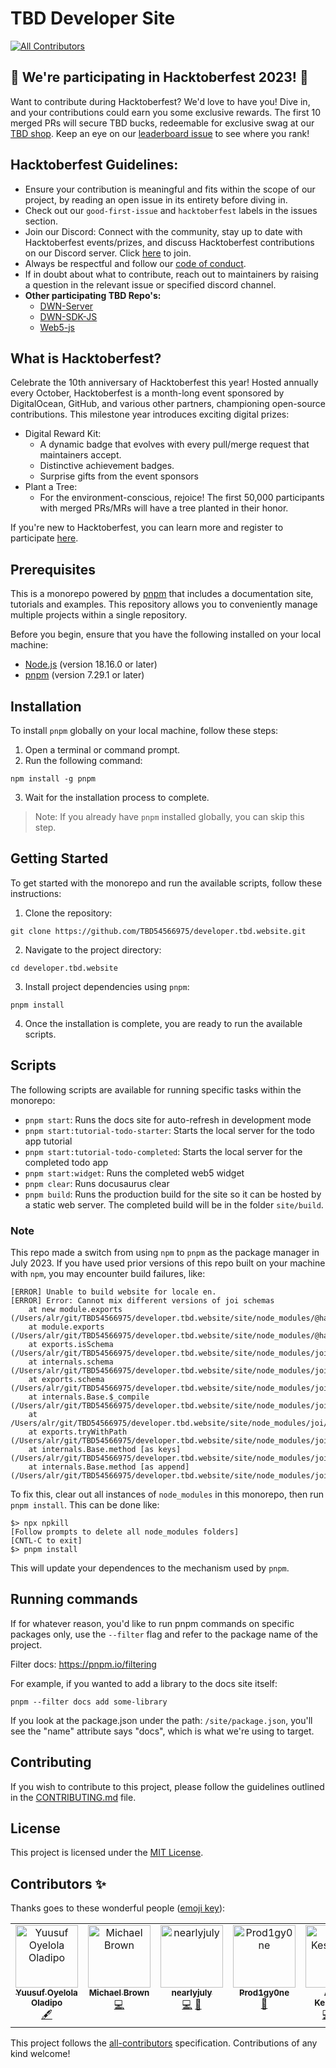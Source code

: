 # TBD Developer Site

<!-- ALL-CONTRIBUTORS-BADGE:START - Do not remove or modify this section -->

[![All Contributors](https://img.shields.io/badge/all_contributors-3-orange.svg?style=flat-square)](#contributors-)

<!-- ALL-CONTRIBUTORS-BADGE:END -->

## 🎉 **We're participating in Hacktoberfest 2023!** 🎉

Want to contribute during Hacktoberfest? We'd love to have you! Dive in, and your contributions could earn you some exclusive rewards. The first 10 merged PRs will secure TBD bucks, redeemable for exclusive swag at our [TBD shop](https://www.tbd.shop/s/shop). Keep an eye on our [leaderboard issue]() to see where you rank!

## **Hacktoberfest Guidelines:**

- Ensure your contribution is meaningful and fits within the scope of our project, by reading an open issue in its entirety before diving in.
- Check out our `good-first-issue` and `hacktoberfest` labels in the issues section.
- Join our Discord: Connect with the community, stay up to date with Hacktoberfest events/prizes, and discuss Hacktoberfest contributions on our Discord server. Click [here](https://discord.com/channels/937858703112155166/1151216855957123104) to join.
- Always be respectful and follow our [code of conduct](https://developer.tbd.website/open-source/code-of-conduct).
- If in doubt about what to contribute, reach out to maintainers by raising a question in the relevant issue or specified discord channel.
- **Other participating TBD Repo's:**
  - [DWN-Server](https://github.com/TBD54566975/dwn-server/issues?q=is%3Aopen+is%3Aissue+label%3A%22good+first+issue%22)
  - [DWN-SDK-JS](https://github.com/TBD54566975/dwn-sdk-js/issues?q=is%3Aopen+is%3Aissue+label%3A%22good+first+issue%22)
  - [Web5-js](https://github.com/TBD54566975/web5-js/issues?q=is%3Aopen+is%3Aissue+label%3A%22good+first+issue%22)

## **What is Hacktoberfest?**

Celebrate the 10th anniversary of Hacktoberfest this year! Hosted annually every October, Hacktoberfest is a month-long event sponsored by DigitalOcean, GitHub, and various other partners, championing open-source contributions. This milestone year introduces exciting digital prizes:

- Digital Reward Kit:
  - A dynamic badge that evolves with every pull/merge request that maintainers accept.
  - Distinctive achievement badges.
  - Surprise gifts from the event sponsors
- Plant a Tree:
  - For the environment-conscious, rejoice! The first 50,000 participants with merged PRs/MRs will have a tree planted in their honor.

If you're new to Hacktoberfest, you can learn more and register to participate [here](https://hacktoberfest.com/participation/).

## Prerequisites

This is a monorepo powered by [pnpm](https://pnpm.io/) that includes a documentation site, tutorials and examples. This repository allows you to conveniently manage multiple projects within a single repository.

Before you begin, ensure that you have the following installed on your local machine:

- [Node.js](https://nodejs.org/) (version 18.16.0 or later)
- [pnpm](https://pnpm.io/) (version 7.29.1 or later)

## Installation

To install `pnpm` globally on your local machine, follow these steps:

1. Open a terminal or command prompt.
2. Run the following command:

```shell
npm install -g pnpm
```

3. Wait for the installation process to complete.

> Note: If you already have `pnpm` installed globally, you can skip this step.

## Getting Started

To get started with the monorepo and run the available scripts, follow these instructions:

1. Clone the repository:

```shell
git clone https://github.com/TBD54566975/developer.tbd.website.git
```

2. Navigate to the project directory:

```shell
cd developer.tbd.website
```

3. Install project dependencies using `pnpm`:

```shell
pnpm install
```

4. Once the installation is complete, you are ready to run the available scripts.

## Scripts

The following scripts are available for running specific tasks within the monorepo:

- `pnpm start`: Runs the docs site for auto-refresh in development mode
- `pnpm start:tutorial-todo-starter`: Starts the local server for the todo app tutorial
- `pnpm start:tutorial-todo-completed`: Starts the local server for the completed todo app
- `pnpm start:widget`: Runs the completed web5 widget
- `pnpm clear`: Runs docusaurus clear
- `pnpm build`: Runs the production build for the site so it can be hosted by a static web server. The completed build will be in the folder `site/build`.

### Note

This repo made a switch from using `npm` to `pnpm` as the package manager in July 2023. If you have used prior versions of this repo built on your machine with `npm`, you may encounter build failures, like:

```
[ERROR] Unable to build website for locale en.
[ERROR] Error: Cannot mix different versions of joi schemas
    at new module.exports (/Users/alr/git/TBD54566975/developer.tbd.website/site/node_modules/@hapi/hoek/lib/error.js:23:19)
    at module.exports (/Users/alr/git/TBD54566975/developer.tbd.website/site/node_modules/@hapi/hoek/lib/assert.js:21:11)
    at exports.isSchema (/Users/alr/git/TBD54566975/developer.tbd.website/site/node_modules/joi/lib/common.js:132:5)
    at internals.schema (/Users/alr/git/TBD54566975/developer.tbd.website/site/node_modules/joi/lib/compile.js:66:16)
    at exports.schema (/Users/alr/git/TBD54566975/developer.tbd.website/site/node_modules/joi/lib/compile.js:17:26)
    at internals.Base.$_compile (/Users/alr/git/TBD54566975/developer.tbd.website/site/node_modules/joi/lib/base.js:646:24)
    at /Users/alr/git/TBD54566975/developer.tbd.website/site/node_modules/joi/lib/types/keys.js:262:92
    at exports.tryWithPath (/Users/alr/git/TBD54566975/developer.tbd.website/site/node_modules/joi/lib/common.js:176:16)
    at internals.Base.method [as keys] (/Users/alr/git/TBD54566975/developer.tbd.website/site/node_modules/joi/lib/types/keys.js:262:32)
    at internals.Base.method [as append] (/Users/alr/git/TBD54566975/developer.tbd.website/site/node_modules/joi/lib/types/keys.js:191:29)
```

To fix this, clear out all instances of `node_modules` in this monorepo, then run `pnpm install`. This can be done like:

```
$> npx npkill
[Follow prompts to delete all node_modules folders]
[CNTL-C to exit]
$> pnpm install
```

This will update your dependences to the mechanism used by `pnpm`.

## Running commands

If for whatever reason, you'd like to run pnpm commands on specific packages only, use the `--filter` flag and refer to the package name of the project.

Filter docs: https://pnpm.io/filtering

For example, if you wanted to add a library to the docs site itself:

`pnpm --filter docs add some-library`

If you look at the package.json under the path: `/site/package.json`, you'll see the "name" attribute says "docs", which is what we're using to target.

## Contributing

If you wish to contribute to this project, please follow the guidelines outlined in the [CONTRIBUTING.md](CONTRIBUTING.md) file.

## License

This project is licensed under the [MIT License](LICENSE).

## Contributors ✨

Thanks goes to these wonderful people ([emoji key](https://allcontributors.org/docs/en/emoji-key)):

<!-- ALL-CONTRIBUTORS-LIST:START - Do not remove or modify this section -->
<!-- prettier-ignore-start -->
<!-- markdownlint-disable -->
<table>
  <tbody>
    <tr>
      <td align="center" valign="top" width="14.28%"><a href="https://www.linkedin.com/in/yuusufoladipo"><img src="https://avatars.githubusercontent.com/u/77832856?v=4?s=100" width="100px;" alt="Yuusuf Oyelola Oladipo"/><br /><sub><b>Yuusuf Oyelola Oladipo</b></sub></a><br /><a href="#content-Civil-captain" title="Content">🖋</a></td>
      <td align="center" valign="top" width="14.28%"><a href="http://aguywhocodes.com"><img src="https://avatars.githubusercontent.com/u/13209683?v=4?s=100" width="100px;" alt="Michael Brown"/><br /><sub><b>Michael Brown</b></sub></a><br /><a href="https://github.com/TBD54566975/developer.tbd.website/commits?author=aguywithcode" title="Code">💻</a></td>
      <td align="center" valign="top" width="14.28%"><a href="https://github.com/nearlyjuly"><img src="https://avatars.githubusercontent.com/u/112702586?v=4?s=100" width="100px;" alt="nearlyjuly"/><br /><sub><b>nearlyjuly</b></sub></a><br /><a href="https://github.com/TBD54566975/developer.tbd.website/commits?author=nearlyjuly" title="Code">💻</a> <a href="#question-nearlyjuly" title="Answering Questions">💬</a></td>
      <td align="center" valign="top" width="14.28%"><a href="https://github.com/Prod1gy0ne"><img src="https://avatars.githubusercontent.com/u/96172348?v=4?s=100" width="100px;" alt="Prod1gy0ne"/><br /><sub><b>Prod1gy0ne</b></sub></a><br /><a href="https://github.com/TBD54566975/developer.tbd.website/commits?author=Prod1gy0ne" title="Documentation">📖</a></td>
      <td align="center" valign="top" width="14.28%"><a href="https://github.com/andorsk"><img src="https://avatars.githubusercontent.com/u/8604639?v=4?s=100" width="100px;" alt="Andor Kesselman"/><br /><sub><b>Andor Kesselman</b></sub></a><br /><a href="https://github.com/TBD54566975/developer.tbd.website/commits?author=andorsk" title="Code">💻</a> <a href="https://github.com/TBD54566975/developer.tbd.website/commits?author=andorsk" title="Documentation">📖</a> <a href="#example-andorsk" title="Examples">💡</a></td>
      <td align="center" valign="top" width="14.28%"><a href="https://github.com/adityakode"><img src="https://avatars.githubusercontent.com/u/105551807?v=4?s=100" width="100px;" alt="Aditya Kode"/><br /><sub><b>Aditya Kode</b></sub></a><br /><a href="https://github.com/TBD54566975/developer.tbd.website/commits?author=adityakode" title="Documentation">📖</a></td>
      <td align="center" valign="top" width="14.28%"><a href="http://jsahagun.io/"><img src="https://avatars.githubusercontent.com/u/34168252?v=4?s=100" width="100px;" alt="Jose Sahagun"/><br /><sub><b>Jose Sahagun</b></sub></a><br /><a href="https://github.com/TBD54566975/developer.tbd.website/commits?author=jsahagun91" title="Code">💻</a></td>
      <td align="center" valign="top" width="14.28%"><a href="https://github.com/mathieurivest"><img src="https://avatars.githubusercontent.com/u/4664198?v=4?s=100" width="100px;" alt="Mathieu Rivest"/><br /><sub><b>Mathieu Rivest</b></sub></a><br /><a href="https://github.com/TBD54566975/developer.tbd.website/commits?author=mathieurivest" title="Documentation">📖</a></td>
      <td align="center" valign="top" width="14.28%"><a href="https://github.com/shoito"><img src="https://avatars.githubusercontent.com/u/37051?v=4?s=100" width="100px;" alt="shoito"/><br /><sub><b>shoito</b></sub></a><br /><a href="https://github.com/TBD54566975/developer.tbd.website/commits?author=shoito" title="Documentation">📖</a></td>
      <td align="center" valign="top" width="14.28%"><a href="https://github.com/sarathcodes"><img src="https://avatars.githubusercontent.com/u/58284608?v=4?s=100" width="100px;" alt="Sarah Nair"/><br /><sub><b>Sarah Nair</b></sub></a><br /><a href="https://github.com/TBD54566975/developer.tbd.website/commits?author=sarathcodes" title="Documentation">📖</a></td>
      <td align="center" valign="top" width="14.28%"><a href="https://www.acekyd.com"><img src="https://avatars.githubusercontent.com/u/4003538?v=4?s=100" width="100px;" alt="Adewale Abati"/><br /><sub><b>Adewale Abati</b></sub></a><br /><a href="https://github.com/TBD54566975/developer.tbd.website/commits?author=acekyd" title="Code">💻</a> <a href="#content-acekyd" title="Content">🖋</a></td>
      <td align="center" valign="top" width="14.28%"><a href="https://github.com/alec-brooks"><img src="https://avatars.githubusercontent.com/u/1539341?v=4?s=100" width="100px;" alt="alec-brooks"/><br /><sub><b>alec-brooks</b></sub></a><br /><a href="https://github.com/TBD54566975/developer.tbd.website/commits?author=alec-brooks" title="Documentation">📖</a></td>
    </tr>
  </tbody>
</table>

<!-- markdownlint-restore -->
<!-- prettier-ignore-end -->

<!-- ALL-CONTRIBUTORS-LIST:END -->

This project follows the [all-contributors](https://github.com/all-contributors/all-contributors) specification. Contributions of any kind welcome!
